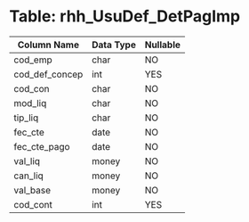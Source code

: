 # Table: rhh_UsuDef_DetPagImp

| Column Name | Data Type | Nullable |
|-------------|-----------|----------|
| cod_emp | char | NO |
| cod_def_concep | int | YES |
| cod_con | char | NO |
| mod_liq | char | NO |
| tip_liq | char | NO |
| fec_cte | date | NO |
| fec_cte_pago | date | NO |
| val_liq | money | NO |
| can_liq | money | NO |
| val_base | money | NO |
| cod_cont | int | YES |
